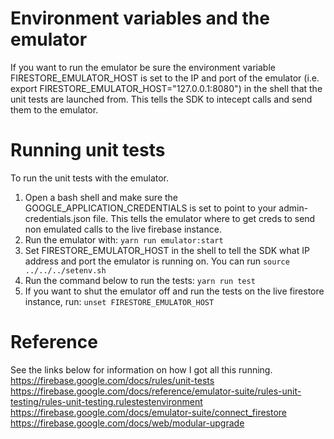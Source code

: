 # Environment variables and the emulator

If you want to run the emulator be sure the environment variable
FIRESTORE_EMULATOR_HOST is set to the IP and port of the emulator
(i.e. export FIRESTORE_EMULATOR_HOST="127.0.0.1:8080") in the
shell that the unit tests are launched from. This tells the SDK
to intecept calls and send them to the emulator.

# Running unit tests

To run the unit tests with the emulator.

1. Open a bash shell and make sure the GOOGLE_APPLICATION_CREDENTIALS
   is set to point to your admin-credentials.json file. This tells
   the emulator where to get creds to send non emulated calls to the
   live firebase instance.
2. Run the emulator with:
   `yarn run emulator:start`
3. Set FIRESTORE_EMULATOR_HOST in the shell to tell the SDK what IP
   address and port the emulator is running on. You can run
   `source ../../../setenv.sh`
4. Run the command below to run the tests:
   `yarn run test`
5. If you want to shut the emulator off and run the tests on the live
   firestore instance, run:
   `unset FIRESTORE_EMULATOR_HOST`

# Reference

See the links below for information on how I got all this running.
https://firebase.google.com/docs/rules/unit-tests
https://firebase.google.com/docs/reference/emulator-suite/rules-unit-testing/rules-unit-testing.rulestestenvironment
https://firebase.google.com/docs/emulator-suite/connect_firestore
https://firebase.google.com/docs/web/modular-upgrade
